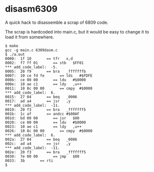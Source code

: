 # disasm6309
A quick hack to disassemble a scrap of 6809 code.

The scrap is hardcoded into main.c,
but it would be easy to change it to load it from somewhere.

```
$ make
gcc -g main.c 6309dasm.c
$ ./a.out
0000:  1f 10       == tfr   x,d
0002:  f7 ff 01       == stb   $FF01
*** add_code_label:  -5.
0005:  20 f9       == bra   _fffffffb
0007:  10 ce fd fe       == lds   #$FDFE
000b:  ce 00 00       == ldu   #$0000
000e:  10 ae c1       == ldy   ,u++
0011:  10 8c 00 00       == cmpy  #$0000
*** add_code_label:  6.
0015:  27 04       == beq   _0006
0017:  ad a4       == jsr   ,y
*** add_code_label:  -11.
0019:  20 f3       == bra   _fffffff5
001b:  1c af       == andcc #$00AF
001d:  bd 00 00       == jsr   $00
0020:  ce 00 00       == ldu   #$0000
0023:  10 ae c1       == ldy   ,u++
0026:  10 8c 00 00       == cmpy  #$0000
*** add_code_label:  6.
002a:  27 04       == beq   _0006
002c:  ad a4       == jsr   ,y
*** add_code_label:  -11.
002e:  20 f3       == bra   _fffffff5
0030:  7e 00 00       == jmp   $00
0033:  3b       == rti
$
```
